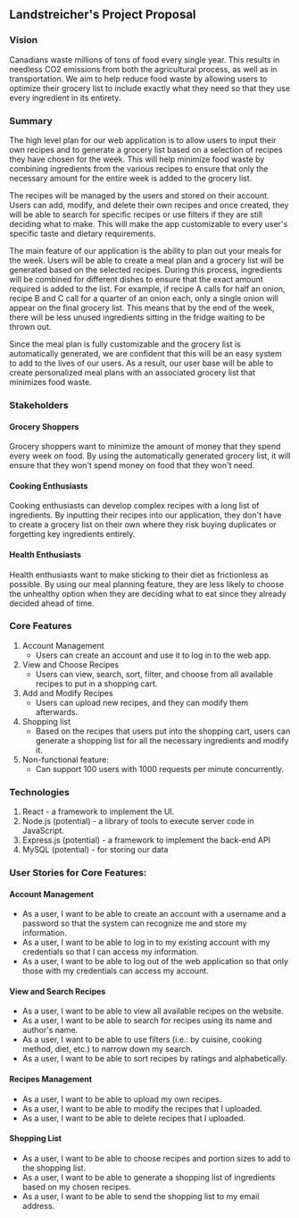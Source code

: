 ## Landstreicher's Project Proposal

### Vision

Canadians waste millions of tons of food every single year. This results in needless CO2 emissions from both the agricultural process, as well as in transportation. We aim to help reduce food waste by allowing users to optimize their grocery list to include exactly what they need so that they use every ingredient in its entirety. 

### Summary

The high level plan for our web application is to allow users to input their own recipes and to generate a grocery list based on a selection of recipes they have chosen for the week. This will help minimize food waste by combining ingredients from the various recipes to ensure that only the necessary amount for the entire week is added to the grocery list. 

The recipes will be managed by the users and stored on their account. Users can add, modify, and delete their own recipes and once created, they will be able to search for specific recipes or use filters if they are still deciding what to make. This will make the app customizable to every user's specific taste and dietary requirements. 

The main feature of our application is the ability to plan out your meals for the week. Users will be able to create a meal plan and a grocery list will be generated based on the selected recipes. During this process, ingredients will be combined for different dishes to ensure that the exact amount required is added to the list. For example, if recipe A calls for half an onion, recipe B and C call for a quarter of an onion each, only a single onion will appear on the final grocery list. This means that by the end of the week, there will be less unused ingredients sitting in the fridge waiting to be thrown out.

Since the meal plan is fully customizable and the grocery list is automatically generated, we are confident that this will be an easy system to add to the lives of our users. As a result, our user base will be able to create personalized meal plans with an associated grocery list that minimizes food waste.

### Stakeholders

#### Grocery Shoppers

Grocery shoppers want to minimize the amount of money that they spend every week on food. By using the automatically generated grocery list, it will ensure that they won't spend money on food that they won't need.

#### Cooking Enthusiasts

Cooking enthusiasts can develop complex recipes with a long list of ingredients. By inputting their recipes into our application, they don't have to create a grocery list on their own where they risk buying duplicates or forgetting key ingredients entirely. 

#### Health Enthusiasts

Health enthusiasts want to make sticking to their diet as frictionless as possible. By using our meal planning feature, they are less likely to choose the unhealthy option when they are deciding what to eat since they already decided ahead of time. 


### Core Features

1. Account Management
    - Users can create an account and use it to log in to the web app.
2. View and Choose Recipes
    - Users can view, search, sort, filter, and choose from all available recipes to put in a shopping cart.
3. Add and Modify Recipes
    - Users can upload new recipes, and they can modify them afterwards.
4. Shopping list
    - Based on the recipes that users put into the shopping cart, users can generate a shopping list for all the necessary ingredients and modify it.
5. Non-functional feature:
    - Can support 100 users with 1000 requests per minute concurrently.

### Technologies
1. React - a framework to implement the UI.
2. Node.js (potential) - a library of tools to execute server code in JavaScript.
3. Express.js (potential) - a framework to implement the back-end API
4. MySQL (potential) - for storing our data

### User Stories for Core Features:

#### Account Management

- As a user, I want to be able to create an account with a username and a password so that the system can recognize me and store my information.
- As a user, I want to be able to log in to my existing account with my credentials so that I can access my information.
- As a user, I want to be able to log out of the web application so that only those with my credentials can access my account.

#### View and Search Recipes

- As a user, I want to be able to view all available recipes on the website.
- As a user, I want to be able to search for recipes using its name and author's name.
- As a user, I want to be able to use filters (i.e.: by cuisine, cooking method, diet, etc.) to narrow down my search.
- As a user, I want to be able to sort recipes by ratings and alphabetically.

#### Recipes Management

- As a user, I want to be able to upload my own recipes.
- As a user, I want to be able to modify the recipes that I uploaded.
- As a user, I want to be able to delete recipes that I uploaded.

#### Shopping List

- As a user, I want to be able to choose recipes and portion sizes to add to the shopping list.
- As a user, I want to be able to generate a shopping list of ingredients based on my chosen recipes.
- As a user, I want to be able to send the shopping list to my email address.
